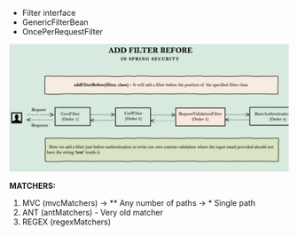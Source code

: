 * Filter interface
* GenericFilterBean
* OncePerRequestFilter


![plot](./filterchain.png)


**MATCHERS:**
1) MVC (mvcMatchers) 
-> ** Any number of paths
-> * Single path
2) ANT (antMatchers) - Very old matcher
3) REGEX (regexMatchers)